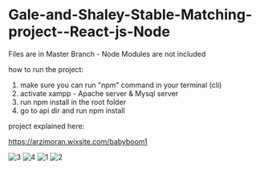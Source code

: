 # Gale-and-Shaley-Stable-Matching-project--React-js-Node

Files are in Master Branch - Node Modules are not included

how to run the project: 

1. make sure you can run "npm" command in your terminal (cli)
2. activate xampp - Apache server & Mysql server
3. run npm install in the root folder
4. go to api dir and run npm install


project explained here:

https://arzimoran.wixsite.com/babyboom1


![3](https://user-images.githubusercontent.com/33985065/189477584-c052f880-8a70-4ca4-8256-8e87c9860626.jpeg)
![4](https://user-images.githubusercontent.com/33985065/189477586-5ed1da61-02ae-4140-a381-7d8a1caa5f56.jpeg)
![1](https://user-images.githubusercontent.com/33985065/189477587-c0fa0ed0-9e82-41b5-ab11-2f3e8a426b75.jpeg)
![2](https://user-images.githubusercontent.com/33985065/189477588-68ec8cae-b26d-47eb-a38a-4cca74d6b72e.png)



